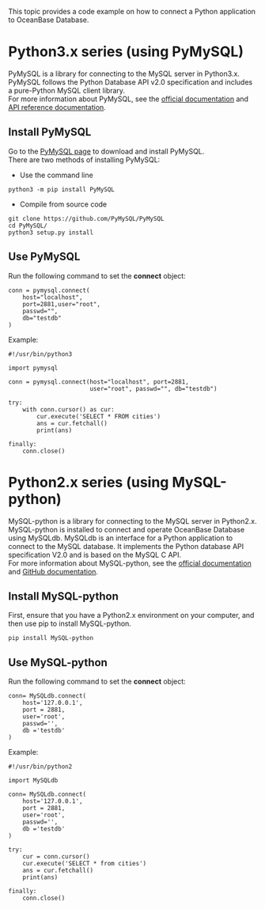 This topic provides a code example on how to connect a Python application to OceanBase Database.
<a name="QKBXQ"></a>
# Python3.x series (using PyMySQL)
PyMySQL is a library for connecting to the MySQL server in Python3.x.<br />PyMySQL follows the Python Database API v2.0 specification and includes a pure-Python MySQL client library.<br />For more information about PyMySQL, see the [official documentation](https://pypi.org/project/PyMySQL/) and [API reference documentation](https://pymysql.readthedocs.io/en/latest/modules/index.html).
<a name="GQEis"></a>
## Install PyMySQL
Go to the [PyMySQL page](https://github.com/PyMySQL/PyMySQL) to download and install PyMySQL.<br />There are two methods of installing PyMySQL:

- Use the command line
```
python3 -m pip install PyMySQL
```

- Compile from source code
```
git clone https://github.com/PyMySQL/PyMySQL
cd PyMySQL/
python3 setup.py install
```
<a name="PyMm4"></a>
## Use PyMySQL
Run the following command to set the **connect** object:
```
conn = pymysql.connect(
    host="localhost", 
    port=2881,user="root", 
    passwd="", 
    db="testdb"
)
```

Example:
```
#!/usr/bin/python3

import pymysql

conn = pymysql.connect(host="localhost", port=2881,
                       user="root", passwd="", db="testdb")

try:
    with conn.cursor() as cur:
        cur.execute('SELECT * FROM cities')
        ans = cur.fetchall()
        print(ans)

finally:
    conn.close()
```

<a name="G7r1R"></a>
# Python2.x series (using MySQL-python)
MySQL-python is a library for connecting to the MySQL server in Python2.x.<br />MySQL-python is installed to connect and operate OceanBase Database using MySQLdb. MySQLdb is an interface for a Python application to connect to the MySQL database. It implements the Python database API specification V2.0 and is based on the MySQL C API.<br />For more information about MySQL-python, see the [official documentation](https://pypi.org/project/MySQL-python/) and [GitHub documentation](https://github.com/farcepest/MySQLdb1).
<a name="oV5B6"></a>
## Install MySQL-python
First, ensure that you have a Python2.x environment on your computer, and then use pip to install MySQL-python.
```
pip install MySQL-python
```
<a name="afo3l"></a>
## Use MySQL-python
Run the following command to set the **connect** object:
```
conn= MySQLdb.connect(
    host='127.0.0.1',
    port = 2881,
    user='root',
    passwd='',
    db ='testdb'
)    
```

Example:
```
#!/usr/bin/python2

import MySQLdb

conn= MySQLdb.connect(
    host='127.0.0.1',
    port = 2881,
    user='root',
    passwd='',
    db ='testdb'
)

try:
    cur = conn.cursor()
    cur.execute('SELECT * from cities')
    ans = cur.fetchall()
    print(ans)
    
finally:
    conn.close()
```

